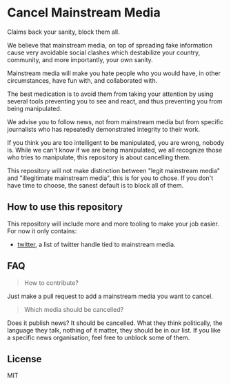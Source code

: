 # Cancel Mainstream Media

Claims back your sanity, block them all.

We believe that mainstream media, on top of spreading fake information cause very avoidable social clashes which destabilize your country, community, and more importantly, your own sanity.

Mainstream media will make you hate people who you would have, in other circumstances, have fun with, and collaborated with.

The best medication is to avoid them from taking your attention by using several tools preventing you to see and react, and thus preventing you from being manipulated.

We advise you to follow news, not from mainstream media but from specific journalists who has repeatedly demonstrated integrity to their work.

If you think you are too intelligent to be manipulated, you are wrong, nobody is. While we can't know if we are being manipulated, we all recognize those who tries to manipulate, this repository is about cancelling them.

This repository will not make distinction between "legit mainstream media" and "illegitimate mainstream media", this is for you to chose. If you don't have time to choose, the sanest default is to block all of them.

## How to use this repository

This repository will include more and more tooling to make your job easier. For now it only contains:

* [twitter](twitter), a list of twitter handle tied to mainstream media.

## FAQ

> How to contribute?

Just make a pull request to add a mainstream media you want to cancel.

> Which media should be cancelled?

Does it publish news? It should be cancelled.
What they think politically, the language they talk, nothing of it matter, they should be in our list.
If you like a specific news organisation, feel free to unblock some of them.

## License

MIT